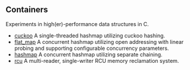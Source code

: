 ## Containers

Experiments in high(er)-performance data structures in C.

- [cuckoo](./cuckoo) A single-threaded hashmap utilizing cuckoo hashing.
- [flat_map](./flat-map) A concurrent hashmap utilizing open addressing with linear probing and supporting configurable concurrency parameters.
- [hashmap](./hashmap) A concurrent hashmap utilizing separate chaining.
- [rcu](./rcu) A multi-reader, single-writer RCU memory reclamation system.